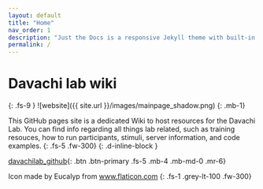 ```yaml
---
layout: default
title: "Home"
nav_order: 1
description: "Just the Docs is a responsive Jekyll theme with built-in search that is easily customizable and hosted on GitHub Pages."
permalink: /
---
```


# Davachi lab wiki

{: .fs-9 }
![website]({{ site.url }}/images/mainpage_shadow.png)
{: .mb-1}

This GitHub pages site is a dedicated Wiki to host resources for the Davachi Lab. You can find info regarding all things lab related, such as training resouces, how to run participants, stimuli, server information, and code examples. 
{: .fs-5 .fw-300}
{: .d-inline-block }

[davachilab_github](https://github.com/davachilab){: .btn .btn-primary .fs-5 .mb-4 .mb-md-0 .mr-6}

Icon made by Eucalyp from www.flaticon.com
{: .fs-1 .grey-lt-100 .fw-300}
<!--
[Spacetop Github](https://github.com/spatialtopology){: .btn .btn-green .fs-5 .mb-4 .mb-md-0 .mr-2 } [SpaceTop Google Drive](https://drive.google.com/open?id=1hC8EEWQ5k54oWWkbssdCWg6--vCz4009){: .btn .fs-5 .mb-4 .mb-md-0 .text-green-300}  [edit github.io](https://github.com/spatialtopology/spatialtopology.github.io){: .btn .btn-green .fs-5 .mb-4 .mb-md-0 .mr-2 } -->
